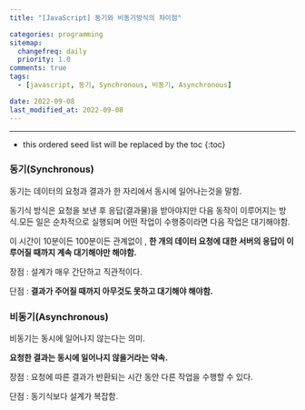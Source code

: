 ```yaml
---
title: "[JavaScript] 동기와 비동기방식의 차이점"

categories: programming
sitemap:
  changefreq: daily
  priority: 1.0
comments: true
tags:
  - [javascript, 동기, Synchronous, 비동기, Asynchronous]

date: 2022-09-08
last_modified_at: 2022-09-08
---
```


---

<!-- prettier-ignore -->
* this ordered seed list will be replaced by the toc 
{:toc}

### 동기(Synchronous)

동기는 데이터의 요청과 결과가 한 자리에서 동시에 일어나는것을 말함.

동기식 방식은 요청을 보낸 후 응답(결과물)을 받아야지만 다음 동작이 이루어지는 방식.모든 일은 순차적으로 실행되며 어떤 작업이 수행중이라면 다음 작업은 대기해야함.

이 시간이 10분이든 100분이든 관계없이 , **한 개의 데이터 요청에 대한 서버의 응답이 이루어질 때까지 계속 대기해야만 해야함.**

장점 : 설계가 매우 간단하고 직관적이다.

단점 : **결과가 주어질 때까지 아무것도 못하고 대기해야 해야함.**

### 비동기(Asynchronous)

비동기는 동시에 일어나지 않는다는 의미.

**요청한 결과는 동시에 일어나지 않을거라는 약속.**

장점 : 요청에 따른 결과가 반환되는 시간 동안 다른 작업을 수행할 수 있다.

단점 : 동기식보다 설계가 복잡함.
